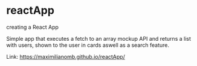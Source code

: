 # reactApp
creating a React App
 
Simple app that executes a fetch to an array mockup API and returns a list with users, shown to the user in cards aswell as a search feature.

Link: https://maximilianomb.github.io/reactApp/
